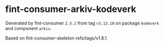# fint-consumer-arkiv-kodeverk

Generated by fint-consumer `2.5.1` from tag `v3.13.10` on package `kodeverk` and component `arkiv`.

Based on fint-consumer-skeleton refs/tags/v1.8.1.
